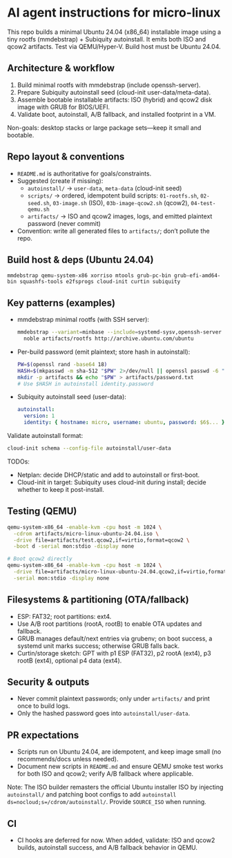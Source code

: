 # AI agent instructions for micro-linux

This repo builds a minimal Ubuntu 24.04 (x86_64) installable image using a tiny rootfs (mmdebstrap) + Subiquity autoinstall. It emits both ISO and qcow2 artifacts. Test via QEMU/Hyper‑V. Build host must be Ubuntu 24.04.

## Architecture & workflow
1) Build minimal rootfs with mmdebstrap (include openssh-server).
2) Prepare Subiquity autoinstall seed (cloud-init user-data/meta-data).
3) Assemble bootable installable artifacts: ISO (hybrid) and qcow2 disk image with GRUB for BIOS/UEFI.
4) Validate boot, autoinstall, A/B fallback, and installed footprint in a VM.

Non-goals: desktop stacks or large package sets—keep it small and bootable.

## Repo layout & conventions
- `README.md` is authoritative for goals/constraints.
- Suggested (create if missing):
  - `autoinstall/` → `user-data`, `meta-data` (cloud-init seed)
  - `scripts/` → ordered, idempotent build scripts: `01-rootfs.sh`, `02-seed.sh`, `03-image.sh` (ISO), `03b-image-qcow2.sh` (qcow2), `04-test-qemu.sh`
  - `artifacts/` → ISO and qcow2 images, logs, and emitted plaintext password (never commit)
- Convention: write all generated files to `artifacts/`; don’t pollute the repo.

## Build host & deps (Ubuntu 24.04)
`mmdebstrap qemu-system-x86 xorriso mtools grub-pc-bin grub-efi-amd64-bin squashfs-tools e2fsprogs cloud-init curtin subiquity`

## Key patterns (examples)
- mmdebstrap minimal rootfs (with SSH server):
  ```bash
  mmdebstrap --variant=minbase --include=systemd-sysv,openssh-server \
    noble artifacts/rootfs http://archive.ubuntu.com/ubuntu
  ```
- Per-build password (emit plaintext; store hash in autoinstall):
  ```bash
  PW=$(openssl rand -base64 18)
  HASH=$(mkpasswd -m sha-512 "$PW" 2>/dev/null || openssl passwd -6 "$PW")
  mkdir -p artifacts && echo "$PW" > artifacts/password.txt
  # Use $HASH in autoinstall identity.password
  ```
- Subiquity autoinstall seed (user-data):
  ```yaml
  autoinstall:
    version: 1
    identity: { hostname: micro, username: ubuntu, password: $6$... }
  ```

Validate autoinstall format:
```bash
cloud-init schema --config-file autoinstall/user-data
```

TODOs:
- Netplan: decide DHCP/static and add to autoinstall or first-boot.
- Cloud-init in target: Subiquity uses cloud-init during install; decide whether to keep it post-install.

## Testing (QEMU)
```bash
qemu-system-x86_64 -enable-kvm -cpu host -m 1024 \
  -cdrom artifacts/micro-linux-ubuntu-24.04.iso \
  -drive file=artifacts/test.qcow2,if=virtio,format=qcow2 \
  -boot d -serial mon:stdio -display none
```

```bash
# Boot qcow2 directly
qemu-system-x86_64 -enable-kvm -cpu host -m 1024 \
  -drive file=artifacts/micro-linux-ubuntu-24.04.qcow2,if=virtio,format=qcow2 \
  -serial mon:stdio -display none
```

## Filesystems & partitioning (OTA/fallback)
- ESP: FAT32; root partitions: ext4.
- Use A/B root partitions (rootA, rootB) to enable OTA updates and fallback.
- GRUB manages default/next entries via grubenv; on boot success, a systemd unit marks success; otherwise GRUB falls back.
- Curtin/storage sketch: GPT with p1 ESP (FAT32), p2 rootA (ext4), p3 rootB (ext4), optional p4 data (ext4).

## Security & outputs
- Never commit plaintext passwords; only under `artifacts/` and print once to build logs.
- Only the hashed password goes into `autoinstall/user-data`.

## PR expectations
- Scripts run on Ubuntu 24.04, are idempotent, and keep image small (no recommends/docs unless needed).
- Document new scripts in `README.md` and ensure QEMU smoke test works for both ISO and qcow2; verify A/B fallback where applicable.

Note: The ISO builder remasters the official Ubuntu installer ISO by injecting `autoinstall/` and patching boot configs to add `autoinstall ds=nocloud;s=/cdrom/autoinstall/`. Provide `SOURCE_ISO` when running.

## CI
- CI hooks are deferred for now. When added, validate: ISO and qcow2 builds, autoinstall success, and A/B fallback behavior in QEMU.
